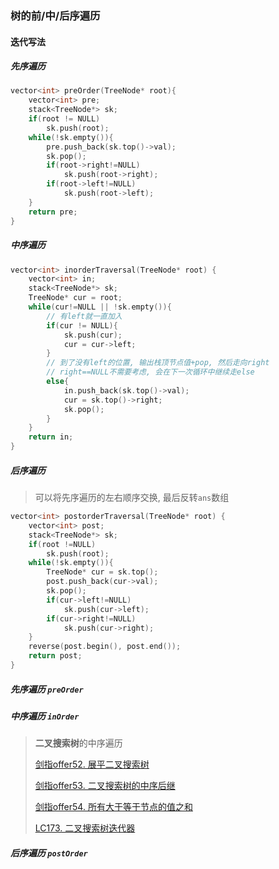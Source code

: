 ### 树的前/中/后序遍历

#### 迭代写法

##### 先序遍历

```CPP
vector<int> preOrder(TreeNode* root){
    vector<int> pre;
    stack<TreeNode*> sk;
    if(root != NULL)
        sk.push(root);
    while(!sk.empty()){
        pre.push_back(sk.top()->val);
        sk.pop();
        if(root->right!=NULL)
            sk.push(root->right);
        if(root->left!=NULL)
            sk.push(root->left);
    }
    return pre;
}
```


##### 中序遍历

```CPP
vector<int> inorderTraversal(TreeNode* root) {
    vector<int> in;
    stack<TreeNode*> sk;
    TreeNode* cur = root;
    while(cur!=NULL || !sk.empty()){
        // 有left就一直加入
        if(cur != NULL){
            sk.push(cur);
            cur = cur->left;
        }
        // 到了没有left的位置, 输出栈顶节点值+pop, 然后走向right
        // right==NULL不需要考虑, 会在下一次循环中继续走else
        else{
            in.push_back(sk.top()->val);
            cur = sk.top()->right;
            sk.pop();
        }
    }
    return in;
}
```

##### 后序遍历

> 可以将先序遍历的左右顺序交换, 最后反转`ans`数组

```CPP
vector<int> postorderTraversal(TreeNode* root) {
    vector<int> post;
    stack<TreeNode*> sk;
    if(root !=NULL)
        sk.push(root);
    while(!sk.empty()){
        TreeNode* cur = sk.top();
        post.push_back(cur->val);
        sk.pop();
        if(cur->left!=NULL)
            sk.push(cur->left);
        if(cur->right!=NULL)
            sk.push(cur->right);
    }
    reverse(post.begin(), post.end());
    return post;
}
```


##### 先序遍历 `preOrder`


##### 中序遍历 `inOrder`

> **二叉搜索树**的中序遍历
> 
> [剑指offer52. 展平二叉搜索树](/%E5%89%91%E6%8C%87offer/52.%20%E5%B1%95%E5%B9%B3%E4%BA%8C%E5%8F%89%E6%90%9C%E7%B4%A2%E6%A0%91.md)
>
> [剑指offer53. 二叉搜索树的中序后继](/%E5%89%91%E6%8C%87offer/53.%20%E4%BA%8C%E5%8F%89%E6%90%9C%E7%B4%A2%E6%A0%91%E4%B8%AD%E7%9A%84%E4%B8%AD%E5%BA%8F%E5%90%8E%E7%BB%A7.md)
>
> [剑指offer54. 所有大于等于节点的值之和](/%E5%89%91%E6%8C%87offer/54.%20%E6%89%80%E6%9C%89%E5%A4%A7%E4%BA%8E%E7%AD%89%E4%BA%8E%E8%8A%82%E7%82%B9%E7%9A%84%E5%80%BC%E4%B9%8B%E5%92%8C.md)
>
> [LC173. 二叉搜索树迭代器](/workspace/173.二叉搜索树迭代器.cpp)


##### 后序遍历 `postOrder`